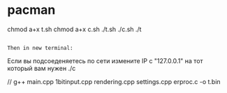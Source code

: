# pacman
chmod a+x t.sh
chmod a+x c.sh
./t.sh
./c.sh
./t
```

Then in new terminal:

```

Если вы подсоеденяетесь по сети измените IP с "127.0.0.1" на тот который вам нужен
./c

// g++ main.cpp 1bitinput.cpp rendering.cpp settings.cpp erproc.c  -o t.bin